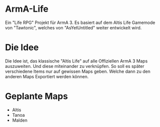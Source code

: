 # ArmA-Life

Ein "Life RPG" Projekt für ArmA 3.
Es basiert auf dem Altis Life Gamemode von "Tawtonic", welches von "AsYetUntitled" weiter entwickelt wird.


# Die Idee

Die Idee ist, das klassische "Altis Life" auf alle Offiziellen ArmA 3 Maps auszuweiten. Und diese miteinander zu verknüpfen.
So soll es später verschiedene Items nur auf gewissen Maps geben. Welche dann zu den anderen Maps Exportiert werden können.

# Geplante Maps

* Altis
* Tanoa
* Malden
